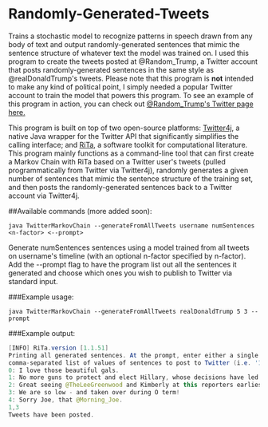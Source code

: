# Randomly-Generated-Tweets

Trains a stochastic model to recognize patterns in speech drawn from any body of text and output randomly-generated sentences that mimic the sentence structure of whatever text the model was trained on. I used this program to create the tweets posted at @Random_Trump, a Twitter account that posts randomly-generated sentences in the same style as @realDonaldTrump's tweets. Please note that this program is <b>not</b> intended to make any kind of political point, I simply needed a popular Twitter account to train the model that powers this program. To see an example of this program in action, you can check out <a href="https://twitter.com/Random_Trump">@Random_Trump's Twitter page here.</a>

This program is built on top of two open-source platforms: <a href="http://twitter4j.org/en/index.html">Twitter4j</a>, a native Java wrapper for the Twitter API that significantly simplifies the calling interface; and <a href="https://rednoise.org/rita/">RiTa</a>, a software toolkit for computational literature. This program mainly functions as a command-line tool that can first create a Markov Chain with RiTa based on a Twitter user's tweets (pulled programmatically from Twitter via Twitter4j), randomly generates a given number of sentences that mimic the sentence structure of the training set, and then posts the randomly-generated sentences back to a Twitter account via Twitter4j. 

##Available commands (more added soon):

`java TwitterMarkovChain --generateFromAllTweets username numSentences <n-factor> <--prompt>`

Generate numSentences sentences using a model trained from  all tweets on username's timeline (with an optional n-factor specified by n-factor). Add the --prompt flag to have the program list out all the sentences it generated and choose which ones you wish to publish to Twitter via standard input.

###Example usage:

`java TwitterMarkovChain --generateFromAllTweets realDonaldTrump 5 3 --prompt`

###Example output:
```Java
[INFO] RiTa.version [1.1.51]
Printing all generated sentences. At the prompt, enter either a single value OR
comma-separated list of values of sentences to post to Twitter (i.e. '1' or '2,3,6')
0: I love those beautiful gals.
1: No more guns to protect and elect Hillary, whose decisions have led to the truth.
2: Great seeing @TheLeeGreenwood and Kimberly at this reporters earliest statement as to what you two talked about.
3: We are so low - and taken over during O term!
4: Sorry Joe, that @Morning_Joe.
1,3
Tweets have been posted.
```

